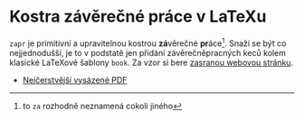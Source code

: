 Kostra závěrečné práce v LaTeXu
===============================

`zapr` je primitivní a upravitelnou kostrou **zá**věrečné **pr**áce[^1]. Snaží
se být co nejjednodušší, je to v podstatě jen přidání závěrečněpracných keců
kolem klasické LaTeXové šablony `book`. Za vzor si bere [zasranou webovou
stránku](https://motherfuckingwebsite.com/).

* [Nejčerstvější vysázené PDF](https://gitlab.fi.muni.cz/api/v4/projects/31415/jobs/artifacts/master/raw/thesis.pdf?job=typeset)

[^1]: to `za` rozhodně neznamená cokoli jiného
